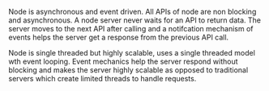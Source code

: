 Node is asynchronous and event driven. All APIs of node are non blocking and asynchronous. A node server never waits for an API to return data. The server moves to the next API after calling and a notifcation mechanism of events helps the server get a response from the previous API call.

Node is single threaded but highly scalable, uses a single threaded model wth event looping. Event mechanics help the server respond without blocking and makes the server highly scalable as opposed to traditional servers which create limited threads to handle requests. 
